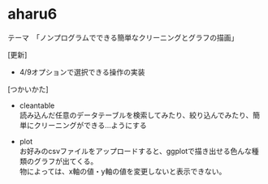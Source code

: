 # aharu6

テーマ　「ノンプログラムでできる簡単なクリーニングとグラフの描画」

[更新]

-    4/9オプションで選択できる操作の実装

[つかいかた]

-   cleantable\
    読み込んだ任意のデータテーブルを検索してみたり、絞り込んでみたり、簡単にクリーニングができる...ようにする

-   plot\
    お好みのcsvファイルをアップロードすると、ggplotで描き出せる色んな種類のグラフが出てくる。\
    物によっては、x軸の値・y軸の値を変更しないと表示できない。
